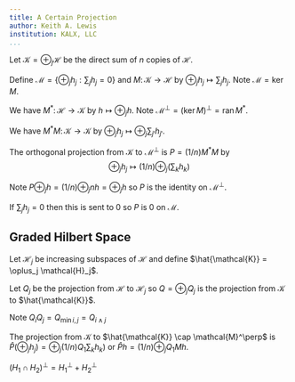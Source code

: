 ```yaml
---
title: A Certain Projection
author: Keith A. Lewis
institution: KALX, LLC
...
```


Let $\mathcal{K} = \oplus_j \mathcal{H}$ be the direct sum
of $n$ copies of $\mathcal{H}$.

Define $\mathcal{M} = \{\oplus_j h_j : \sum_j h_j = 0\}$
and $M\colon\mathcal{K}\to\mathcal{H}$ by
$\oplus_j h_j \mapsto \sum_j h_j$.
Note $\mathcal{M} = \mathop{\mathrm{ker}} M$.

We have $M^*\colon\mathcal{H}\to\mathcal{K}$ by
$h\mapsto\oplus_j h$. Note
$\mathcal{M}^\perp
= (\mathop{\mathrm{ker}} M)^\perp
= \mathop{\mathrm{ran}} M^*$.

We have $M^*M\colon\mathcal{K}\to\mathcal{K}$ by
$\oplus_j h_j \mapsto \oplus_j \sum_{j'} h_{j'}$.

The orthogonal projection from $\mathcal{K}$ to
$\mathcal{M}^\perp$ is $P = (1/n)M^*M$ by
$$
	\oplus_j h_j \mapsto (1/n)\oplus_j (\sum_k h_k)
$$

Note $P\oplus_j h = (1/n)\oplus_j n h = \oplus_j h$
so $P$ is the identity on $\mathcal{M}^\perp$.

If $\sum_j h_j = 0$ then this is sent to 0 so
$P$ is 0 on $\mathcal{M}$.

## Graded Hilbert Space

Let $\mathcal{H}_j$ be increasing subspaces of $\mathcal{H}$
and define $\hat{\mathcal{K}} = \oplus_j \mathcal{H}_j$.

Let $Q_j$ be the projection from $\mathcal{H}$ to $\mathcal{H}_j$
so $Q = \oplus_j Q_j$ is the projection from $\mathcal{K}$
to $\hat{\mathcal{K}}$.

Note $Q_iQ_j = Q_{\min{i,j}} = Q_{i\wedge j}$

The projection from $\mathcal{K}$ to
$\hat{\mathcal{K}} \cap \mathcal{M}^\perp$ is
$\hat{P}(\oplus_j h_j) = \oplus_j (1/n)Q_1\sum_k h_k)$
or $\hat{P} h = (1/n)\oplus_j Q_1 Mh$.

$(H_1 \cap H_2)^\perp = H_1^\perp + H_2^\perp$

